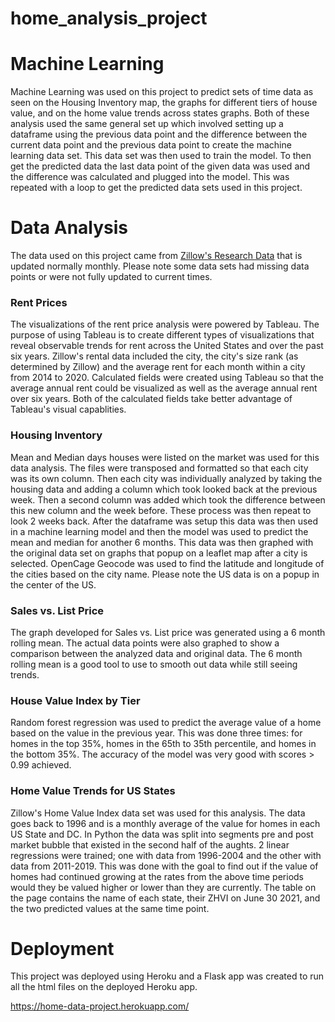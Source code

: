 # home_analysis_project

# Machine Learning
Machine Learning was used on this project to predict sets of time data as seen on the Housing Inventory 
            map, the graphs for different tiers of house value, and on the home value trends across states graphs. Both of these analysis used the same general set up 
            which involved setting up a dataframe using the previous data point and the difference between the current data point 
            and the previous data point to create the machine learning data set. This data set was then used to train the model.
            To then get the predicted data the last data point of the given data was used and the difference was calculated and plugged into 
            the model. This was repeated with a loop to get the predicted data sets used in this project.  
          
# Data Analysis</h3></div>
The data used on this project came from <a href="https://www.zillow.com/research/data/">Zillow's Research Data</a> that is updated normally monthly.
              Please note some data sets had missing data points or were not fully updated to current times. 
            
### Rent Prices
The visualizations of the rent price analysis were powered by Tableau. The purpose of using Tableau is to create different types of
              visualizations that reveal observable trends for rent across the United States and over the past six years. Zillow's rental data included
              the city, the city's size rank (as determined by Zillow) and the average rent for each month within a city from 2014 to 2020.
              Calculated fields were created using Tableau so that the average annual rent could be visualized as well as the average annual rent over six years. Both of the
              calculated fields take better advantage of Tableau's visual capablities.
            
### Housing Inventory
Mean and Median days houses were listed on the market was used for this data analysis. The files were transposed and formatted so that each city was
              its own column. Then each city was individually analyzed by taking the housing data and adding a column which took looked back at the previous week. Then
              a second column was added which took the difference between this new column and the week before. These process was then repeat to look 2 weeks back. After
              the dataframe was setup this data was then used in a machine learning model and then the model was used to predict the mean and median for another 6 months.
              This data was then graphed with the original data set on graphs that popup on a leaflet map after a city is selected. OpenCage Geocode 
              was used to find the latitude and longitude of the cities based on the city name. Please note the US data is on a popup in the center of the US. 
            
### Sales vs. List Price
The graph developed for Sales vs. List price was generated using a 6 month rolling mean. The actual data points were also graphed 
              to show a comparison between the analyzed data and original data. The 6 month rolling mean is a good tool to use to smooth out 
              data while still seeing trends. 
          
### House Value Index by Tier
Random forest regression was used to predict the average value of a home based on the value in the previous
              year. This was done three times: for homes in the top 35%, homes in the 65th to 35th percentile, and
              homes in the bottom 35%. The accuracy of the model was very good with scores > 0.99 achieved. 

            
### Home Value Trends for US States
Zillow's Home Value Index data set was used for this analysis. The data goes back to 1996 and is a monthly average of the value for homes in 
              each US State and DC. In Python the data was split into segments pre and post market bubble that existed in the second half of the aughts.
              2 linear regressions were trained; one with data from 1996-2004 and the other with data from 2011-2019. This was done with the goal to find out 
              if the value of homes had continued growing at the rates from the above time periods would they be valued higher or lower than they are currently.
              The table on the page contains the name of each state, their ZHVI on June 30 2021, and the two predicted values at the same time point.
         
# Deployment
This project was deployed using Heroku and a Flask app was created to run all the html files on the deployed Heroku app. 
          
https://home-data-project.herokuapp.com/

